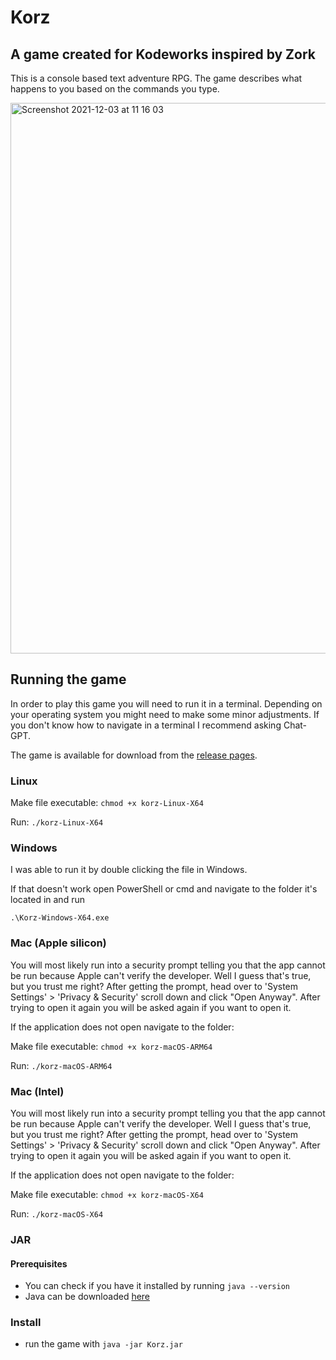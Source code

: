 # Korz
## A game created for Kodeworks inspired by Zork

This is a console based text adventure RPG.
The game describes what happens to you based on the commands you type.


<img width="881" alt="Screenshot 2021-12-03 at 11 16 03" src="https://user-images.githubusercontent.com/22809675/144586012-de6d48b3-f7e2-4353-8885-c10d3576fb1b.png">


## Running the game
In order to play this game you will need to run it in a terminal. Depending on your operating system you might need to make some minor adjustments. If you don't know how to navigate in a terminal I recommend asking Chat-GPT.

The game is available for download from the [release pages](https://github.com/kjosavik/Korz/releases).

### Linux
Make file executable: `chmod +x korz-Linux-X64`

Run: `./korz-Linux-X64`

### Windows
I was able to run it by double clicking the file in Windows.

If that doesn't work open PowerShell or cmd and navigate to the folder it's located in and run

`.\Korz-Windows-X64.exe`

### Mac (Apple silicon)

You will most likely run into a security prompt telling you that the app cannot be run because Apple can't verify the developer. Well I guess that's true, but you trust me right? After getting the prompt, head over to 'System Settings' > 'Privacy & Security' scroll down and click "Open Anyway". After trying to open it again you will be asked again if you want to open it.

If the application does not open navigate to the folder:

Make file executable: `chmod +x korz-macOS-ARM64`

Run: `./korz-macOS-ARM64`

### Mac (Intel)
You will most likely run into a security prompt telling you that the app cannot be run because Apple can't verify the developer. Well I guess that's true, but you trust me right? After getting the prompt, head over to 'System Settings' > 'Privacy & Security' scroll down and click "Open Anyway". After trying to open it again you will be asked again if you want to open it.

If the application does not open navigate to the folder:

Make file executable: `chmod +x korz-macOS-X64`

Run: `./korz-macOS-X64`


### JAR


#### Prerequisites
* You can check if you have it installed by running `java --version`
* Java can be downloaded [here](https://www.oracle.com/java/technologies/downloads/)

### Install

* run the game with `java -jar Korz.jar`
